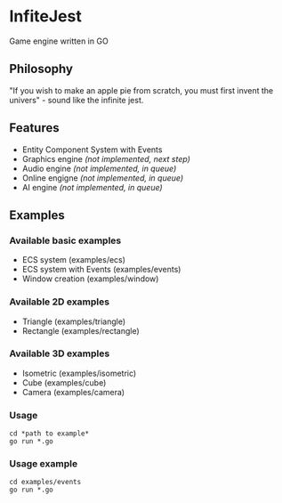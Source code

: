 # InfiteJest
Game engine written in GO

## Philosophy
"If you wish to make an apple pie from scratch, you must first invent the univers" - sound like the infinite jest.

## Features
- Entity Component System with Events
- Graphics engine *(not implemented, next step)*
- Audio engine *(not implemented, in queue)*
- Online engigne *(not implemented, in queue)*
- AI engine *(not implemented, in queue)*

## Examples
### Available basic examples
- ECS system (examples/ecs)
- ECS system with Events (examples/events)
- Window creation (examples/window)

### Available 2D examples
- Triangle (examples/triangle) 
- Rectangle (examples/rectangle) 

### Available 3D examples
- Isometric (examples/isometric) 
- Cube (examples/cube) 
- Camera (examples/camera) 

### Usage
```
cd *path to example*
go run *.go
```

### Usage example
```
cd examples/events
go run *.go
```